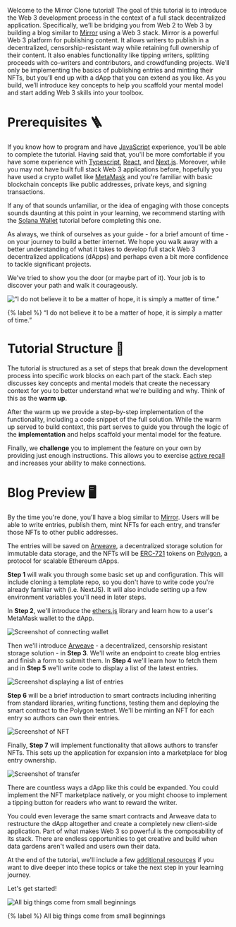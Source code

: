 Welcome to the Mirror Clone tutorial! The goal of this tutorial is to introduce the Web 3 development process in the context of a full stack decentralized application. Specifically, we’ll be bridging you from Web 2 to Web 3 by building a blog similar to [Mirror](https://mirror.xyz/) using a Web 3 stack.
Mirror is a powerful Web 3 platform for publishing content. It allows writers to publish in a decentralized, censorship-resistant way while retaining full ownership of their content. It also enables functionality like tipping writers, splitting proceeds with co-writers and contributors, and crowdfunding projects. We’ll only be implementing the basics of publishing entries and minting their NFTs, but you’ll end up with a dApp that you can extend as you like.
As you build, we’ll introduce key concepts to help you scaffold your mental model and start adding Web 3 skills into your toolbox.

# Prerequisites 🪜

If you know how to program and have [JavaScript](https://www.javascript.com/) experience, you'll be able to complete the tutorial. Having said that, you'll be more comfortable if you have some experience with [Typescript](https://www.typescriptlang.org/), [React](https://reactjs.org/), and [Next.js](https://nextjs.org/). Moreover, while you may not have built full stack Web 3 applications before, hopefully you have used a crypto wallet like [MetaMask](https://metamask.io/) and you're familiar with basic blockchain concepts like public addresses, private keys, and signing transactions.

If any of that sounds unfamiliar, or the idea of engaging with those concepts sounds daunting at this point in your learning, we recommend starting with the [Solana Wallet](https://learn.figment.io/tutorials/solana-wallet-intro) tutorial before completing this one.

As always, we think of ourselves as your guide - for a brief amount of time - on your journey to build a better internet. We hope you walk away with a better understanding of what it takes to develop full stack Web 3 decentralized applications (dApps) and perhaps even a bit more confidence to tackle significant projects.

We've tried to show you the door (or maybe part of it). Your job is to discover your path and walk it courageously.

![“I do not believe it to be a matter of hope, it is simply a matter of time.”](https://raw.githubusercontent.com/figment-networks/learn-tutorials/mirror-tutorial/mirror/assets/matrix.jpeg?raw=true)

{% label %}
“I do not believe it to be a matter of hope, it is simply a matter of time.”

# Tutorial Structure 🧱

The tutorial is structured as a set of steps that break down the development process into specific work blocks on each part of the stack. Each step discusses key concepts and mental models that create the necessary context for you to better understand what we're building and why. Think of this as the **warm up**.

After the warm up we provide a step-by-step implementation of the functionality, including a code snippet of the full solution. While the warm up served to build context, this part serves to guide you through the logic of the **implementation** and helps scaffold your mental model for the feature.

Finally, we **challenge** you to implement the feature on your own by providing just enough instructions. This allows you to exercise [active recall](https://en.wikipedia.org/wiki/Active_recall) and increases your ability to make connections.

# Blog Preview 🖥

By the time you're done, you'll have a blog similar to [Mirror](https://mirror.xyz/). Users will be able to write entries, publish them, mint NFTs for each entry, and transfer those NFTs to other public addresses.

The entries will be saved on [Arweave](https://www.arweave.org/), a decentralized storage solution for immutable data storage, and the NFTs will be [ERC-721](https://eips.ethereum.org/EIPS/eip-721) tokens on [Polygon](https://polygon.technology/), a protocol for scalable Ethereum dApps.

**Step 1** will walk you through some basic set up and configuration. This will include cloning a template repo, so you don't have to write code you're already familiar with (i.e. NextJS). It will also include setting up a few environment variables you'll need in later steps.

In **Step 2**, we'll introduce the [ethers.js](https://docs.ethers.io/) library and learn how to a user's MetaMask wallet to the dApp.

![Screenshot of connecting wallet](https://raw.githubusercontent.com/figment-networks/learn-tutorials/mirror-tutorial/mirror/assets/connect.jpg?raw=true)

Then we'll introduce [Arweave](https://www.arweave.org/) - a decentralized, censorship resistant storage solution - in **Step 3**. We'll write an endpoint to create blog entries and finish a form to submit them. In **Step 4** we'll learn how to fetch them and in **Step 5** we'll write code to display a list of the latest entries.

![Screenshot displaying a list of entries](https://raw.githubusercontent.com/figment-networks/learn-tutorials/mirror-tutorial/mirror/assets/entries.jpg?raw=true)

**Step 6** will be a brief introduction to smart contracts including inheriting from standard libraries, writing functions, testing them and deploying the smart contract to the Polygon testnet. We'll be minting an NFT for each entry so authors can own their entries.

![Screenshot of NFT](https://raw.githubusercontent.com/figment-networks/learn-tutorials/mirror-tutorial/mirror/assets/nft.jpg?raw=true)

Finally, **Step 7** will implement functionality that allows authors to transfer NFTs. This sets up the application for expansion into a marketplace for blog entry ownership.

![Screenshot of transfer](https://raw.githubusercontent.com/figment-networks/learn-tutorials/mirror-tutorial/mirror/assets/transfer.jpg?raw=true)

There are countless ways a dApp like this could be expanded. You could implement the NFT marketplace natively, or you might choose to implement a tipping button for readers who want to reward the writer.

You could even leverage the same smart contracts and Arweave data to restructure the dApp altogether and create a completely new client-side application. Part of what makes Web 3 so powerful is the composability of its stack. There are endless opportunities to get creative and build when data gardens aren't walled and users own their data.

At the end of the tutorial, we'll include a few [additional resources](https://learn.figment.io/tutorials/mirror-clone-conclusion#additional-resources) if you want to dive deeper into these topics or take the next step in your learning journey.

Let's get started!

![All big things come from small beginnings](https://raw.githubusercontent.com/figment-networks/learn-tutorials/mirror-tutorial/mirror/assets/ladder.jpeg?raw=true)

{% label %}
All big things come from small beginnings

